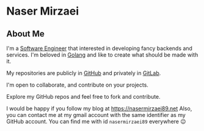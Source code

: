 # Naser Mirzaei

## About Me
I'm a [Software Engineer](https://en.wikipedia.org/wiki/Software_engineer) that interested in developing fancy backends and services. I'm beloved in [Golang](https://golang.org/) and like to create what should be made with it.

My repositories are publicly in [GitHub](https://github.com/nasermirzaei89?tab=repositories) and privately in [GitLab](https://gitlab.com/nasermirzaei89).

I'm open to collaborate, and contribute on your projects.

Explore my GitHub repos and feel free to fork and contribute.

I would be happy if you follow my blog at https://nasermirzaei89.net
Also, you can contact me at my gmail account with the same identifier as my GitHub account. You can find me with id `nasermirzaei89` everywhere 😉
